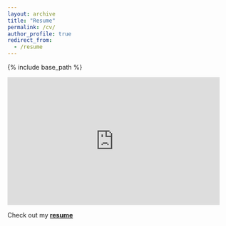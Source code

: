 ```yaml
---
layout: archive
title: "Resume"
permalink: /cv/
author_profile: true
redirect_from:
  - /resume
---
```


{% include base_path %}

<iframe src="https://onedrive.live.com/embed?cid=9AEA491102E22DD5&resid=9AEA491102E22DD5%214290&authkey=AKF-MhW6j0YqC-U&em=2" width="476" height="288" frameborder="0" scrolling="no"></iframe>

Check out my **[resume](https://1drv.ms/b/s!AtUt4gIRSeqaoUKuFmJWVTVrjiiY "John Zhong's Latest Resume")**

